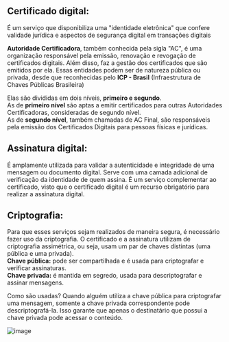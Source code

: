 ## Certificado digital: 
É um serviço que disponibiliza uma "identidade eletrônica" que confere validade jurídica e aspectos de segurança digital em transações digitais

**Autoridade Certificadora**, também conhecida pela sigla "AC", é uma organização responsável pela emissão, 
renovação e revogação de certificados digitais. Além disso, faz a gestão dos certificados que são emitidos por ela.
Essas entidades podem ser de natureza pública ou privada, desde que reconhecidas pelo **ICP - Brasil** (Infraestrutura de Chaves Públicas Brasileira)

Elas são divididas em dois níveis, **primeiro e segundo**.<br>
As de **primeiro nível** são aptas a emitir certificados para outras Autoridades Certificadoras, consideradas de segundo nível.<br>
As de **segundo nível**, também chamadas de AC Final, são responsáveis pela emissão dos Certificados Digitais para pessoas físicas e jurídicas.
<br>
## Assinatura digital:
É amplamente utilizada para validar a autenticidade e integridade de uma mensagem ou documento digital. Serve com uma camada adicional de verificação da identidade de quem assina. É um serviço complementar ao certificado, visto que o certificado digital é um recurso obrigatório para realizar a assinatura digital.
<br>
## Criptografia:
Para que esses serviços sejam realizados de maneira segura, é necessário fazer uso da criptografia. O certificado e a assinatura utilizam de criptografia assimétrica, ou seja, usam um par de chaves distintas (uma pública e uma privada).<br>
**Chave pública:** pode ser compartilhada e é usada para criptografar e verificar assinaturas.<br>
**Chave privada:** é mantida em segredo, usada para descriptografar e assinar mensagens.

Como são usadas? Quando alguém utiliza a chave pública para criptografar uma mensagem, somente a chave privada correspondente pode descriptografá-la. Isso garante que apenas o destinatário que possui a chave privada pode acessar o conteúdo.

![image](https://github.com/user-attachments/assets/3b5c90e5-4d5e-4739-836c-7ab6192e9ccb)


